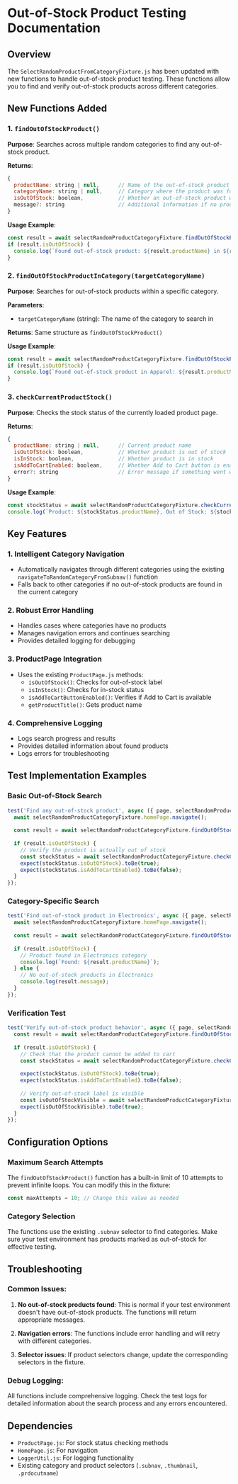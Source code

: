 # Out-of-Stock Product Testing Documentation

## Overview
The `SelectRandomProductFromCategoryFixture.js` has been updated with new functions to handle out-of-stock product testing. These functions allow you to find and verify out-of-stock products across different categories.

## New Functions Added

### 1. `findOutOfStockProduct()`
**Purpose**: Searches across multiple random categories to find any out-of-stock product.

**Returns**: 
```javascript
{
  productName: string | null,      // Name of the out-of-stock product found
  categoryName: string | null,     // Category where the product was found
  isOutOfStock: boolean,           // Whether an out-of-stock product was found
  message?: string                 // Additional information if no product found
}
```

**Usage Example**:
```javascript
const result = await selectRandomProductCategoryFixture.findOutOfStockProduct();
if (result.isOutOfStock) {
  console.log(`Found out-of-stock product: ${result.productName} in ${result.categoryName}`);
}
```

### 2. `findOutOfStockProductInCategory(targetCategoryName)`
**Purpose**: Searches for out-of-stock products within a specific category.

**Parameters**:
- `targetCategoryName` (string): The name of the category to search in

**Returns**: Same structure as `findOutOfStockProduct()`

**Usage Example**:
```javascript
const result = await selectRandomProductCategoryFixture.findOutOfStockProductInCategory('Apparel');
if (result.isOutOfStock) {
  console.log(`Found out-of-stock product in Apparel: ${result.productName}`);
}
```

### 3. `checkCurrentProductStock()`
**Purpose**: Checks the stock status of the currently loaded product page.

**Returns**:
```javascript
{
  productName: string | null,      // Current product name
  isOutOfStock: boolean,           // Whether product is out of stock
  isInStock: boolean,              // Whether product is in stock
  isAddToCartEnabled: boolean,     // Whether Add to Cart button is enabled
  error?: string                   // Error message if something went wrong
}
```

**Usage Example**:
```javascript
const stockStatus = await selectRandomProductCategoryFixture.checkCurrentProductStock();
console.log(`Product: ${stockStatus.productName}, Out of Stock: ${stockStatus.isOutOfStock}`);
```

## Key Features

### 1. **Intelligent Category Navigation**
- Automatically navigates through different categories using the existing `navigateToRandomCategoryFromSubnav()` function
- Falls back to other categories if no out-of-stock products are found in the current category

### 2. **Robust Error Handling**
- Handles cases where categories have no products
- Manages navigation errors and continues searching
- Provides detailed logging for debugging

### 3. **ProductPage Integration**
- Uses the existing `ProductPage.js` methods:
  - `isOutOfStock()`: Checks for out-of-stock label
  - `isInStock()`: Checks for in-stock status
  - `isAddToCartButtonEnabled()`: Verifies if Add to Cart is available
  - `getProductTitle()`: Gets product name

### 4. **Comprehensive Logging**
- Logs search progress and results
- Provides detailed information about found products
- Logs errors for troubleshooting

## Test Implementation Examples

### Basic Out-of-Stock Search
```javascript
test('Find any out-of-stock product', async ({ page, selectRandomProductCategoryFixture }) => {
  await selectRandomProductCategoryFixture.homePage.navigate();
  
  const result = await selectRandomProductCategoryFixture.findOutOfStockProduct();
  
  if (result.isOutOfStock) {
    // Verify the product is actually out of stock
    const stockStatus = await selectRandomProductCategoryFixture.checkCurrentProductStock();
    expect(stockStatus.isOutOfStock).toBe(true);
    expect(stockStatus.isAddToCartEnabled).toBe(false);
  }
});
```

### Category-Specific Search
```javascript
test('Find out-of-stock product in Electronics', async ({ page, selectRandomProductCategoryFixture }) => {
  await selectRandomProductCategoryFixture.homePage.navigate();
  
  const result = await selectRandomProductCategoryFixture.findOutOfStockProductInCategory('Electronics');
  
  if (result.isOutOfStock) {
    // Product found in Electronics category
    console.log(`Found: ${result.productName}`);
  } else {
    // No out-of-stock products in Electronics
    console.log(result.message);
  }
});
```

### Verification Test
```javascript
test('Verify out-of-stock product behavior', async ({ page, selectRandomProductCategoryFixture }) => {
  const result = await selectRandomProductCategoryFixture.findOutOfStockProduct();
  
  if (result.isOutOfStock) {
    // Check that the product cannot be added to cart
    const stockStatus = await selectRandomProductCategoryFixture.checkCurrentProductStock();
    
    expect(stockStatus.isOutOfStock).toBe(true);
    expect(stockStatus.isAddToCartEnabled).toBe(false);
    
    // Verify out-of-stock label is visible
    const isOutOfStockVisible = await selectRandomProductCategoryFixture.productPage.isOutOfStock();
    expect(isOutOfStockVisible).toBe(true);
  }
});
```

## Configuration Options

### Maximum Search Attempts
The `findOutOfStockProduct()` function has a built-in limit of 10 attempts to prevent infinite loops. You can modify this in the fixture:

```javascript
const maxAttempts = 10; // Change this value as needed
```

### Category Selection
The functions use the existing `.subnav` selector to find categories. Make sure your test environment has products marked as out-of-stock for effective testing.

## Troubleshooting

### Common Issues:

1. **No out-of-stock products found**: This is normal if your test environment doesn't have out-of-stock products. The functions will return appropriate messages.

2. **Navigation errors**: The functions include error handling and will retry with different categories.

3. **Selector issues**: If product selectors change, update the corresponding selectors in the fixture.

### Debug Logging:
All functions include comprehensive logging. Check the test logs for detailed information about the search process and any errors encountered.

## Dependencies
- `ProductPage.js`: For stock status checking methods
- `HomePage.js`: For navigation
- `LoggerUtil.js`: For logging functionality
- Existing category and product selectors (`.subnav`, `.thumbnail`, `.prdocutname`)